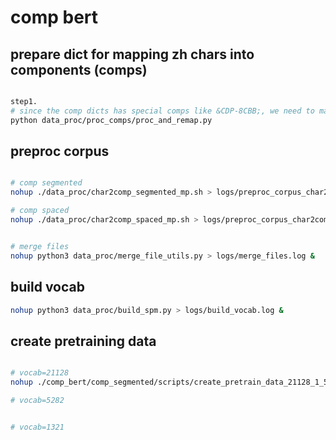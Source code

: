 # comp bert


## prepare dict for mapping zh chars into components (comps)

```bash

step1. 
# since the comp dicts has special comps like &CDP-8CBB;, we need to map it to a char which is not a comp
python data_proc/proc_comps/proc_and_remap.py

```

## preproc corpus

```bash

# comp segmented
nohup ./data_proc/char2comp_segmented_mp.sh > logs/preproc_corpus_char2comp_segmented_mp.log &

# comp spaced
nohup ./data_proc/char2comp_spaced_mp.sh > logs/preproc_corpus_char2comp_spaced_mp.log &


# merge files
nohup python3 data_proc/merge_file_utils.py > logs/merge_files.log &

```

## build vocab

```bash
nohup python3 data_proc/build_spm.py > logs/build_vocab.log &

```


## create pretraining data 

```bash

# vocab=21128
nohup ./comp_bert/comp_segmented/scripts/create_pretrain_data_21128_1_55.sh > logs/create_pretrain_data_21128_1_55.log &

# vocab=5282


# vocab=1321




```
